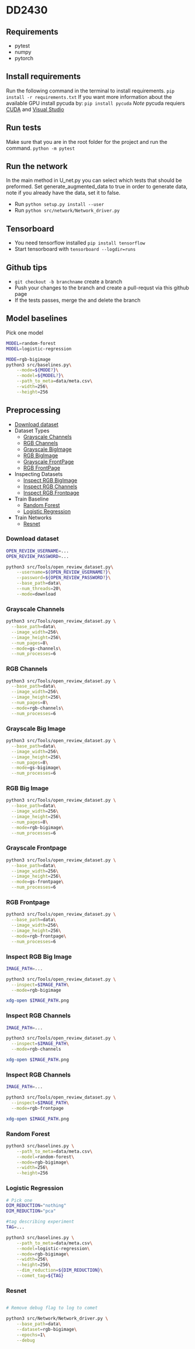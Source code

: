# DD2430


## Requirements
* pytest
* numpy
* pytorch

## Install requirements
Run the following command in the terminal to install requirements.
`pip install -r requirements.txt`
If you want more information about the available GPU install pycuda by:
`pip install pycuda`
*Note* pycuda requiers [CUDA](https://developer.nvidia.com/cuda-downloads) and [Visual Studio](https://visualstudio.microsoft.com/)

## Run tests 
Make sure that you are in the root folder for the project and run the command.
`python -m pytest`

## Run the network
In the main method in U_net.py you can select which tests that should be preformed. Set generate_augmented_data to true in order to generate data, note if you already have the data, set it to false.
* Run `python setup.py install --user`
* Run `python src/network/Network_driver.py`

## Tensorboard
* You need tensorflow installed `pip install tensorflow`
* Start tensorboard with `tensorboard --logdir=runs`

## Github tips
* `git checkout -b branchname` create a branch
* Push your changes to the branch and create a pull-requst via this github page
* If the tests passes, merge the and delete the branch

## Model baselines
Pick one model

```bash
MODEL=random-forest
MODEL=logistic-regression
```

```bash
MODE=rgb-bigimage
python3 src/baselines.py\
    --mode=${MODE?}\
    --model=${MODEL?}\
    --path_to_meta=data/meta.csv\
    --width=256\
    --height=256   
```

## Preprocessing

- [Download dataset](#download-dataset)
- Dataset Types
    - [Grayscale Channels](#grayscale-channels)
    - [RGB Channels](#rgb-channels)
    - [Grayscale BigImage](#grayscale-big-image)
    - [RGB BigImage](#rgb-big-image)
    - [Grayscale FrontPage](#grayscale-frontpage)
    - [RGB FrontPage](#rgb-frontpage)
- Inspecting Datasets
    - [Inspect RGB BigImage](#inspect-rgb-big-image)
    - [Inspect RGB Channels](#inspect-rgb-channels)
    - [Inspect RGB Frontpage](#inspect-rgb-frontpage)
- Train Baseline
    - [Random Forest](#random-forest)
    - [Logistic Regression](#logistic-regression)
- Train Networks
    - [Resnet](#resnet)

### Download dataset

```bash
OPEN_REVIEW_USERNAME=...
OPEN_REVIEW_PASSWORD=...

python3 src/Tools/open_review_dataset.py\
    --username=${OPEN_REVIEW_USERNAME?}\
    --password=${OPEN_REVIEW_PASSWORD?}\
    --base_path=data\
    --num_threads=20\
    --mode=download   
```

### Grayscale Channels

```bash
python3 src/Tools/open_review_dataset.py \
  --base_path=data\
  --image_width=256\
  --image_height=256\
  --num_pages=8\
  --mode=gs-channels\
  --num_processes=6
```

### RGB Channels

```bash
python3 src/Tools/open_review_dataset.py \
  --base_path=data\
  --image_width=256\
  --image_height=256\
  --num_pages=8\
  --mode=rgb-channels\
  --num_processes=6
```

### Grayscale Big Image

```bash
python3 src/Tools/open_review_dataset.py \
  --base_path=data\
  --image_width=256\
  --image_height=256\
  --num_pages=8\
  --mode=gs-bigimage\
  --num_processes=6
```
### RGB Big Image

```bash
python3 src/Tools/open_review_dataset.py \
  --base_path=data\
  --image_width=256\
  --image_height=256\
  --num_pages=8\
  --mode=rgb-bigimage\
  --num_processes=6
```
### Grayscale Frontpage

```bash
python3 src/Tools/open_review_dataset.py \
  --base_path=data\
  --image_width=256\
  --image_height=256\
  --mode=gs-frontpage\
  --num_processes=6
```
### RGB Frontpage

```bash
python3 src/Tools/open_review_dataset.py \
  --base_path=data\
  --image_width=256\
  --image_height=256\
  --mode=rgb-frontpage\
  --num_processes=6
```

### Inspect RGB Big Image
```bash
IMAGE_PATH=...

python3 src/Tools/open_review_dataset.py \
  --inspect=$IMAGE_PATH\
  --mode=rgb-bigimage

xdg-open $IMAGE_PATH.png
```

### Inspect RGB Channels
```bash
IMAGE_PATH=...

python3 src/Tools/open_review_dataset.py \
  --inspect=$IMAGE_PATH\
  --mode=rgb-channels

xdg-open $IMAGE_PATH.png
```
### Inspect RGB Channels
```bash
IMAGE_PATH=...

python3 src/Tools/open_review_dataset.py \
  --inspect=$IMAGE_PATH\
  --mode=rgb-frontpage

xdg-open $IMAGE_PATH.png
```

### Random Forest

```bash
python3 src/baselines.py \
    --path_to_meta=data/meta.csv\
    --model=random-forest\
    --mode=rgb-bigimage\
    --width=256\
    --height=256
```


### Logistic Regression

```bash
# Pick one
DIM_REDUCTION="nothing"
DIM_REDUCTION="pca"

#tag describing experiment
TAG=...

python3 src/baselines.py \
    --path_to_meta=data/meta.csv\
    --model=logistic-regression\
    --mode=rgb-bigimage\
    --width=256\
    --height=256\
    --dim_reduction=${DIM_REDUCTION}\
    --comet_tag=${TAG}
```

### Resnet

```bash

# Remove debug flag to log to comet

python3 src/Network/Network_driver.py \
    --base_path=data\
    --dataset=rgb-bigimage\
    --epochs=1\
    --debug
```

